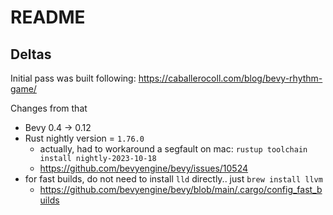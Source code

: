 # README

## Deltas

Initial pass was built following:
https://caballerocoll.com/blog/bevy-rhythm-game/

Changes from that
- Bevy 0.4 -> 0.12
- Rust nightly version = `1.76.0`
  - actually, had to workaround a segfault on mac: `rustup toolchain install nightly-2023-10-18`
  - https://github.com/bevyengine/bevy/issues/10524
- for fast builds, do not need to install `lld` directly.. just `brew install llvm`
  - https://github.com/bevyengine/bevy/blob/main/.cargo/config_fast_builds

